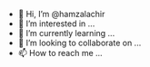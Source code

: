 - 👋 Hi, I’m @hamzalachir
- 👀 I’m interested in ...
- 🌱 I’m currently learning ...
- 💞️ I’m looking to collaborate on ...
- 📫 How to reach me ...

<!---
hamzalachir/hamzalachir is a ✨ special ✨ repository because its `README.md` (this file) appears on your GitHub profile.
You can click the Preview link to take a look at your changes.
--->
